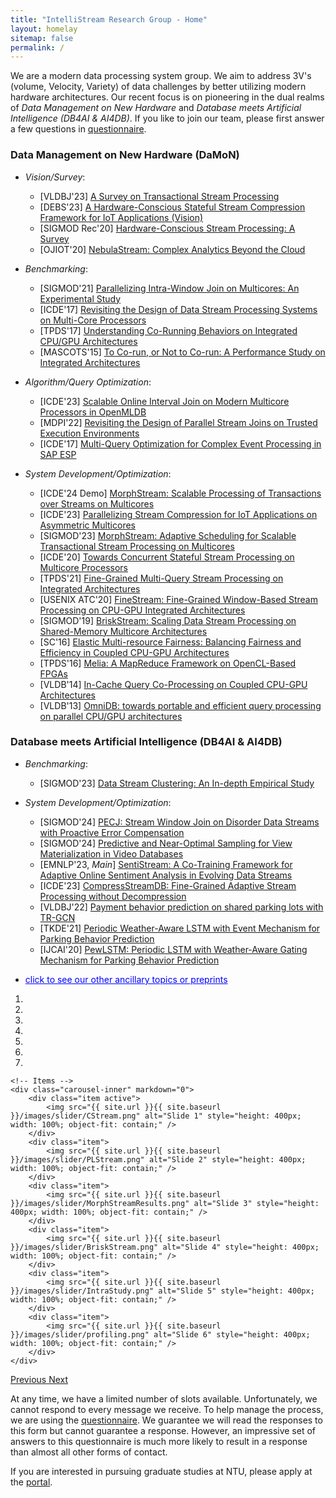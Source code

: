```yaml
---
title: "IntelliStream Research Group - Home"
layout: homelay
sitemap: false
permalink: /
---
```


<!--<img src="{{ site.url }}{{ site.baseurl }}/images/teampic/team.jpg" width="50%" style="float: center" />-->

<script>
  function toggleVisibility(id) {
    var x = document.getElementById(id);
    if (x.style.display === "none") {
      x.style.display = "block";
    } else {
      x.style.display = "none";
    }
  }
</script>

We are a modern data processing system group. We aim to address 3V's (volume, Velocity, Variety) of data challenges by better utilizing modern hardware architectures. Our recent focus is on pioneering in the dual realms of _Data Management on New Hardware_ and _Database meets Artificial Intelligence (DB4AI & AI4DB)_. If you like to join our team, please first answer a few questions in <a href='https://forms.office.com/r/NrLZxYjrhg'>questionnaire</a>.

### Data Management on New Hardware (DaMoN)

- _Vision/Survey_:  
  - [VLDBJ'23] [A Survey on Transactional Stream Processing](https://rdcu.be/dncBQ)
  - [DEBS'23] [A Hardware-Conscious Stateful Stream Compression Framework for IoT Applications (Vision)](https://dl.acm.org/doi/abs/10.1145/3583678.3596885) 
  - [SIGMOD Rec'20] [Hardware-Conscious Stream Processing: A Survey](https://dl.acm.org/doi/10.1145/3385658.3385662)
  - [OJIOT'20] [NebulaStream: Complex Analytics Beyond the Cloud](https://intellistream.github.io/downloads/papers/OJIOT_2020v6i1n07_Zeuch.pdf)

- _Benchmarking_:
  - [SIGMOD'21] [Parallelizing Intra-Window Join on Multicores: An Experimental Study](https://dl.acm.org/doi/10.1145/3448016.3452793)
  - [ICDE'17] [Revisiting the Design of Data Stream Processing Systems on Multi-Core Processors](https://www.comp.nus.edu.sg/~hebs/pub/shuhaoICDE17a.pdf)
  - [TPDS'17] [Understanding Co-Running Behaviors on Integrated CPU/GPU Architectures](https://doi.org/10.1109/TPDS.2016.2586074)
  - [MASCOTS'15] [To Co-run, or Not to Co-run: A Performance Study on Integrated Architectures](https://doi.org/10.1109/MASCOTS.2015.27) 

- _Algorithm/Query Optimization_: 
  - [ICDE'23] [Scalable Online Interval Join on Modern Multicore Processors in OpenMLDB](https://intellistream.github.io/downloads/papers/Zhang-2023-OIJ-OpenMLDB_CR.pdf) 
  - [MDPI'22] [Revisiting the Design of Parallel Stream Joins on Trusted Execution Environments](https://www.mdpi.com/1999-4893/15/6/183)
  - [ICDE'17] [Multi-Query Optimization for Complex Event Processing in SAP ESP](https://www.comp.nus.edu.sg/~hebs/pub/shuhaoICDE17b.pdf)

- _System Development/Optimization_:
  - [ICDE'24 Demo] [MorphStream: Scalable Processing of Transactions over Streams on Multicores](https://intellistream.github.io/downloads/papers/MorphStream_CR.pdf)
  - [ICDE'23] [Parallelizing Stream Compression for IoT Applications on Asymmetric Multicores](https://intellistream.github.io/downloads/papers/CStream_CR.pdf)
  - [SIGMOD'23] [MorphStream: Adaptive Scheduling for Scalable Transactional Stream Processing on Multicores](https://intellistream.github.io/downloads/papers/MorphStream_CR.pdf)
  - [ICDE'20] [Towards Concurrent Stateful Stream Processing on Multicore Processors](https://doi.org/10.1109/ICDE48307.2020.00136)
  - [TPDS'21] [Fine-Grained Multi-Query Stream Processing on Integrated Architectures](https://doi.org/10.1109/TPDS.2021.3066407)
  - [USENIX ATC'20] [FineStream: Fine-Grained Window-Based Stream Processing on CPU-GPU Integrated Architectures](https://www.comp.nus.edu.sg/~hebs/pub/atc20-finestream.pdf)
  - [SIGMOD'19] [BriskStream: Scaling Data Stream Processing on Shared-Memory Multicore Architectures](https://dl.acm.org/doi/10.1145/3299869.3300067)
  - [SC'16] <a href="https://ieeexplore.ieee.org/document/7877153">Elastic Multi-resource Fairness: Balancing Fairness and Efficiency in Coupled CPU-GPU Architectures</a>
  - [TPDS'16] <a href="https://wangzeke.github.io/doc/melia-tpds-16.pdf">Melia: A MapReduce Framework on OpenCL-Based FPGAs</a>
  - [VLDB'14] [In-Cache Query Co-Processing on Coupled CPU-GPU Architectures](https://doi.org/10.14778/2735496.2735497)
  - [VLDB'13] <a href="https://dl.acm.org/doi/10.14778/2536274.2536319">OmniDB: towards portable and efficient query processing on parallel CPU/GPU architectures</a>

### Database meets Artificial Intelligence (DB4AI & AI4DB)

- _Benchmarking_:
  - [SIGMOD'23] [Data Stream Clustering: An In-depth Empirical Study](https://dl.acm.org/doi/abs/10.1145/3589307)
 
- _System Development/Optimization_:
  - [SIGMOD'24] [PECJ: Stream Window Join on Disorder Data Streams with Proactive Error Compensation](https://tonyskyzeng.github.io/downloads/PECJ_TR.pdf)
  - [SIGMOD'24] [Predictive and Near-Optimal Sampling for View Materialization in Video Databases]()
  - [EMNLP'23, _Main_] [SentiStream: A Co-Training Framework for Adaptive Online Sentiment Analysis in Evolving Data Streams](https://intellistream.github.io/downloads/papers/sentistream_EMNLP.pdf)
  - [ICDE'23] [CompressStreamDB: Fine-Grained Adaptive Stream Processing without Decompression](https://ieeexplore.ieee.org/document/10184565/)
  - [VLDBJ'22] [Payment behavior prediction on shared parking lots with TR-GCN](https://doi.org/10.1007/s00778-021-00722-0)
  - [TKDE'21] [Periodic Weather-Aware LSTM with Event Mechanism for Parking Behavior Prediction](https://doi.org/10.1109/TKDE.2021.3070202)
  - [IJCAI'20] [PewLSTM: Periodic LSTM with Weather-Aware Gating Mechanism for Parking Behavior Prediction](https://www.ijcai.org/proceedings/2020/610)

- <span onclick="toggleVisibility('ancillaryTopics')" style="cursor: pointer; color: blue; text-decoration: underline;">click to see our other ancillary topics or preprints</span>
<div id="ancillaryTopics" style="display:none; margin-left: 20px;">
  - [on-going] [Novel Retrival Paradigam/Algorithm for Large Language Models]() 
  - [on-going] Revisit Approximate Nearest​ Neighbour Search under Online Ingestion
  - [on-going] Benchmarking of Approximating Matrix Multiplication on Modern Hardware
  - [arxiv] [Harnessing Scalable Transactional Stream Processing for Managing Large Language Models [Vision]](https://arxiv.org/pdf/2307.08225.pdf)
  - [arxiv] [Online Continual Knowledge Learning for Language Models](https://arxiv.org/abs/2311.09632)
  - [arxiv] [DB4NFV: A Database System for Scaling Stateful Network Service Function Chain with Ease](https://arxiv.org/pdf/2307.10732.pdf)
  - [arxiv] [MorphStream: Scalable Processing of Transactions over Streams on Multicores - Journal Extension](https://arxiv.org/pdf/2307.12749.pdf)
  - [arxiv] [CStream: Parallel Data Stream Compression on Multicore Edge Devices -- Journal Extension](https://arxiv.org/pdf/2306.10228.pdf)
  - [arxiv] [A Framework for Fast Polarity Labelling of Massive Data Streams](https://arxiv.org/abs/2203.12368)
  - [arxiv] [Self-Optimizing Data Stream Clustering Algorithm](https://arxiv.org/abs/2309.04799)
  - [BigMM'19] [TraV: an Interactive Trajectory Exploration System for Massive Data Sets](https://easychair.org/publications/preprint_download/gMCP) 
</div>

<div markdown="0" id="carousel" class="carousel slide" data-ride="carousel" data-interval="3000" data-pause="hover" >
    <!-- Menu -->
    <ol class="carousel-indicators">
		<li data-target="#carousel" data-slide-to="0" class="active"></li>
		<li data-target="#carousel" data-slide-to="1"></li>
		<li data-target="#carousel" data-slide-to="2"></li>
		<li data-target="#carousel" data-slide-to="3"></li>
		<li data-target="#carousel" data-slide-to="4"></li>
		<li data-target="#carousel" data-slide-to="5"></li>
		<li data-target="#carousel" data-slide-to="6"></li>
    </ol>

    <!-- Items -->
    <div class="carousel-inner" markdown="0">
        <div class="item active">
            <img src="{{ site.url }}{{ site.baseurl }}/images/slider/CStream.png" alt="Slide 1" style="height: 400px; width: 100%; object-fit: contain;" />
        </div>
        <div class="item">
            <img src="{{ site.url }}{{ site.baseurl }}/images/slider/PLStream.png" alt="Slide 2" style="height: 400px; width: 100%; object-fit: contain;" />
        </div>
        <div class="item">
            <img src="{{ site.url }}{{ site.baseurl }}/images/slider/MorphStreamResults.png" alt="Slide 3" style="height: 400px; width: 100%; object-fit: contain;" />
        </div>
        <div class="item">
            <img src="{{ site.url }}{{ site.baseurl }}/images/slider/BriskStream.png" alt="Slide 4" style="height: 400px; width: 100%; object-fit: contain;" />
        </div>
        <div class="item">
            <img src="{{ site.url }}{{ site.baseurl }}/images/slider/IntraStudy.png" alt="Slide 5" style="height: 400px; width: 100%; object-fit: contain;" />
        </div>
        <div class="item">
            <img src="{{ site.url }}{{ site.baseurl }}/images/slider/profiling.png" alt="Slide 6" style="height: 400px; width: 100%; object-fit: contain;" />
        </div>
    </div>

  <a class="left carousel-control" href="#carousel" role="button" data-slide="prev">
    <span class="glyphicon glyphicon-chevron-left" aria-hidden="true"></span>
    <span class="sr-only">Previous</span>
  </a>
  <a class="right carousel-control" href="#carousel" role="button" data-slide="next">
    <span class="glyphicon glyphicon-chevron-right" aria-hidden="true"></span>
    <span class="sr-only">Next</span>
  </a>
</div>

At any time, we have a limited number of slots available. Unfortunately, we cannot respond to every message we receive. To help manage the process, we are using the <a href='https://forms.office.com/r/NrLZxYjrhg'>questionnaire</a>. We guarantee we will read the responses to this form but cannot guarantee a response. However, an impressive set of answers to this questionnaire is much more likely to result in a response than almost all other forms of contact.

If you are interested in pursuing graduate studies at NTU, please apply at the <a href='https://venus.wis.ntu.edu.sg/GOAL/OnlineApplicationModule/frmOnlineApplication.ASPX'>portal</a>.
